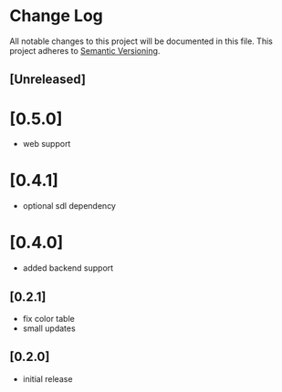# Change Log
All notable changes to this project will be documented in this file.
This project adheres to [Semantic Versioning](http://semver.org/).

## [Unreleased]

# [0.5.0]
- web support 

# [0.4.1]
- optional sdl dependency

# [0.4.0]
- added backend support

## [0.2.1]
- fix color table
- small updates

## [0.2.0]
- initial release